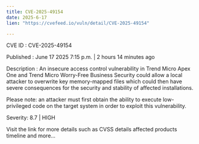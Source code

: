 ```yaml
---
title: CVE-2025-49154
date: 2025-6-17
lien: "https://cvefeed.io/vuln/detail/CVE-2025-49154"

---
```


CVE ID : CVE-2025-49154

Published :  June 17
2025
7:15 p.m. | 2 hours
14 minutes ago

Description : An insecure access control vulnerability in Trend Micro Apex One and Trend Micro Worry-Free Business Security could allow a local attacker to overwrite key memory-mapped files which could then have severe consequences for the security and stability of affected installations.

Please note: an attacker must first obtain the ability to execute low-privileged code on the target system in order to exploit this vulnerability.

Severity: 8.7 | HIGH

Visit the link for more details
such as CVSS details
affected products
timeline
and more...
